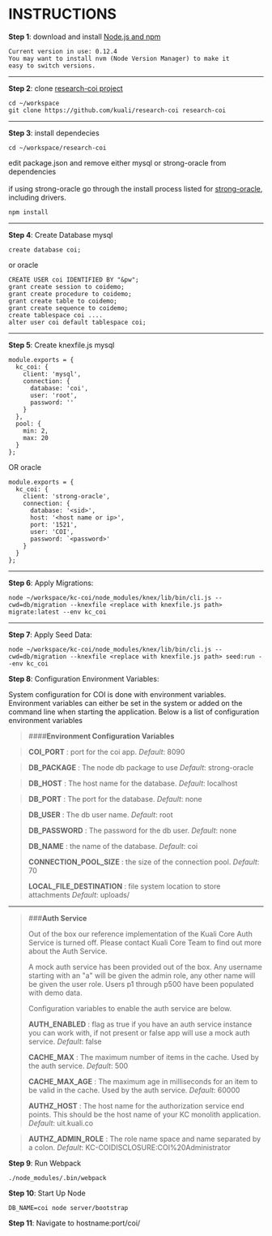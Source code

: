 INSTRUCTIONS
================

**Step 1**: download and install [Node.js and npm](https://docs.npmjs.com/getting-started/installing-node)
```
Current version in use: 0.12.4
You may want to install nvm (Node Version Manager) to make it
easy to switch versions.
```
----------
**Step 2**: clone [research-coi project](https://github.com/kuali/research-coi)
```
cd ~/workspace
git clone https://github.com/kuali/research-coi research-coi
```
----------
**Step 3**: install dependecies
```
cd ~/workspace/research-coi
```
edit package.json and remove either mysql or strong-oracle from dependencies
<br><br>
if using strong-oracle go through the install process listed for [strong-oracle](https://github.com/strongloop/strong-oracle), including drivers.
```
npm install

```
----------
**Step 4**: Create Database
mysql
```
create database coi;
```
or oracle
```
CREATE USER coi IDENTIFIED BY "&pw";
grant create session to coidemo;
grant create procedure to coidemo;
grant create table to coidemo;
grant create sequence to coidemo;
create tablespace coi ....
alter user coi default tablespace coi;
```

----------
**Step 5**: Create knexfile.js
mysql
```
module.exports = {
  kc_coi: {
    client: 'mysql',
    connection: {
      database: 'coi',
      user: 'root',
      password: ''
    }
  },
  pool: {
    min: 2,
    max: 20
  }
};
```
OR oracle
```
module.exports = {
  kc_coi: {
    client: 'strong-oracle',
    connection: {
      database: '<sid>',
      host: '<host name or ip>',
      port: '1521',
      user: 'COI',
      password: `<password>'
    }
  }
};

```
----------

**Step 6**: Apply Migrations:
```
node ~/workspace/kc-coi/node_modules/knex/lib/bin/cli.js --cwd=db/migration --knexfile <replace with knexfile.js path> migrate:latest --env kc_coi
```
----------
**Step 7**: Apply Seed Data:
```
node ~/workspace/kc-coi/node_modules/knex/lib/bin/cli.js --cwd=db/migration --knexfile <replace with knexfile.js path> seed:run --env kc_coi
```
**Step 8**: Configuration Environment Variables:

System configuration for COI is done with environment variables. Environment variables can either be set in the system or added on the command line when starting the application. Below is a list of configuration environment variables

>####**Environment Configuration Variables**

>**COI_PORT**
>: port for the coi app.
>*Default*: 8090

>**DB_PACKAGE**
>: The node db package to use
>*Default*: strong-oracle

>**DB_HOST**
>: The host name for the database.
>*Default*: localhost

>**DB_PORT**
>: The port for the database.
>*Default*: none

>**DB_USER**
>: The db user name.
>*Default*: root
>
>**DB_PASSWORD**
>: The password for the db user.
>*Default*: none
>
>**DB_NAME**
>:  the name of the database.
>*Default*: coi
>
>**CONNECTION_POOL_SIZE**
>:  the size of the connection pool.
>*Default*: 70
>
>**LOCAL_FILE_DESTINATION**
>:  file system location to store attachments
>*Default*: uploads/

-------

>###**Auth Service**
>
>Out of the box our reference implementation of the Kuali Core Auth Service is turned off. Please contact Kuali Core Team to find out more about the Auth Service.
>
>A mock auth service has been provided out of the box.  Any username starting with an "a" will be given the admin role, any other name will be given the user role.  Users p1 through p500 have been populated with demo data.
>
>Configuration variables to enable the auth service are below.
>
>**AUTH_ENABLED**
>: flag as true if you have an auth service instance you can work with, if not present or false app will use a mock auth service.
>*Default*: false
>
>**CACHE_MAX**
>: The maximum number of items in the cache. Used by the auth service.
>*Default*: 500
>
>**CACHE_MAX_AGE**
>: The maximum age in milliseconds for an item to be valid in the cache. Used by the auth service.
>*Default*: 60000
>
>**AUTHZ_HOST**
>  : The host name for the authorization service end points.  This should be the host name of your KC monolith application.
>  *Default*: uit.kuali.co

>**AUTHZ_ADMIN_ROLE**
> : The role name space and name separated by a colon.
> *Default*:  KC-COIDISCLOSURE:COI%20Administrator

**Step 9**: Run Webpack
```
./node_modules/.bin/webpack
```

**Step 10**: Start Up Node
```
DB_NAME=coi node server/bootstrap
```

**Step 11**: Navigate to hostname:port/coi/
